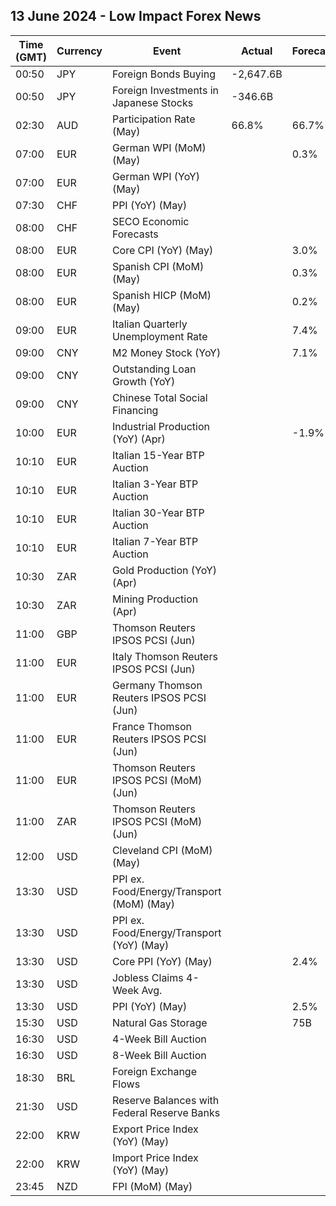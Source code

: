 ## 13 June 2024 - Low Impact Forex News

| Time (GMT) | Currency | Event | Actual | Forecast | Previous |
|------|----------|-------|--------|----------|----------|
| 00:50 | JPY | Foreign Bonds Buying | -2,647.6B |  | 1,323.4B |
| 00:50 | JPY | Foreign Investments in Japanese Stocks | -346.6B |  | 282.0B |
| 02:30 | AUD | Participation Rate (May) | 66.8% | 66.7% | 66.8% |
| 07:00 | EUR | German WPI (MoM) (May) |  | 0.3% | 0.4% |
| 07:00 | EUR | German WPI (YoY) (May) |  |  | -1.8% |
| 07:30 | CHF | PPI (YoY) (May) |  |  | -1.8% |
| 08:00 | CHF | SECO Economic Forecasts |  |  |  |
| 08:00 | EUR | Core CPI (YoY) (May) |  | 3.0% | 2.9% |
| 08:00 | EUR | Spanish CPI (MoM) (May) |  | 0.3% | 0.7% |
| 08:00 | EUR | Spanish HICP (MoM) (May) |  | 0.2% | 0.6% |
| 09:00 | EUR | Italian Quarterly Unemployment Rate |  | 7.4% | 7.4% |
| 09:00 | CNY | M2 Money Stock (YoY) |  | 7.1% | 7.2% |
| 09:00 | CNY | Outstanding Loan Growth (YoY) |  |  | 9.6% |
| 09:00 | CNY | Chinese Total Social Financing |  |  | -200.0B |
| 10:00 | EUR | Industrial Production (YoY) (Apr) |  | -1.9% | -1.0% |
| 10:10 | EUR | Italian 15-Year BTP Auction |  |  | 4.16% |
| 10:10 | EUR | Italian 3-Year BTP Auction |  |  | 3.48% |
| 10:10 | EUR | Italian 30-Year BTP Auction |  |  | 4.140% |
| 10:10 | EUR | Italian 7-Year BTP Auction |  |  | 3.52% |
| 10:30 | ZAR | Gold Production (YoY) (Apr) |  |  | -4.5% |
| 10:30 | ZAR | Mining Production (Apr) |  |  | -5.8% |
| 11:00 | GBP | Thomson Reuters IPSOS PCSI (Jun) |  |  | 52.8 |
| 11:00 | EUR | Italy Thomson Reuters IPSOS PCSI (Jun) |  |  | 43.83 |
| 11:00 | EUR | Germany Thomson Reuters IPSOS PCSI (Jun) |  |  | 48.51 |
| 11:00 | EUR | France Thomson Reuters IPSOS PCSI (Jun) |  |  | 46.04 |
| 11:00 | EUR | Thomson Reuters IPSOS PCSI (MoM) (Jun) |  |  | 48.62 |
| 11:00 | ZAR | Thomson Reuters IPSOS PCSI (MoM) (Jun) |  |  | 45.27 |
| 12:00 | USD | Cleveland CPI (MoM) (May) |  |  | 0.3% |
| 13:30 | USD | PPI ex. Food/Energy/Transport (MoM) (May) |  |  | 0.4% |
| 13:30 | USD | PPI ex. Food/Energy/Transport (YoY) (May) |  |  | 3.1% |
| 13:30 | USD | Core PPI (YoY) (May) |  | 2.4% | 2.4% |
| 13:30 | USD | Jobless Claims 4-Week Avg. |  |  | 222.25K |
| 13:30 | USD | PPI (YoY) (May) |  | 2.5% | 2.2% |
| 15:30 | USD | Natural Gas Storage |  | 75B | 98B |
| 16:30 | USD | 4-Week Bill Auction |  |  | 5.270% |
| 16:30 | USD | 8-Week Bill Auction |  |  | 5.265% |
| 18:30 | BRL | Foreign Exchange Flows |  |  | -0.428B |
| 21:30 | USD | Reserve Balances with Federal Reserve Banks |  |  | 3.458T |
| 22:00 | KRW | Export Price Index (YoY) (May) |  |  | 6.2% |
| 22:00 | KRW | Import Price Index (YoY) (May) |  |  | 2.9% |
| 23:45 | NZD | FPI (MoM) (May) |  |  | 0.6% |
